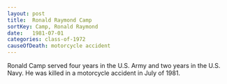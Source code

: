 ```yaml
---
layout: post
title:  Ronald Raymond Camp
sortKey: Camp, Ronald Raymond
date:   1981-07-01
categories: class-of-1972
causeOfDeath: motorcycle accident
---
```

Ronald Camp served four years in the U.S. Army and two years in the U.S. Navy. He was killed in a motorcycle accident in July of 1981.
